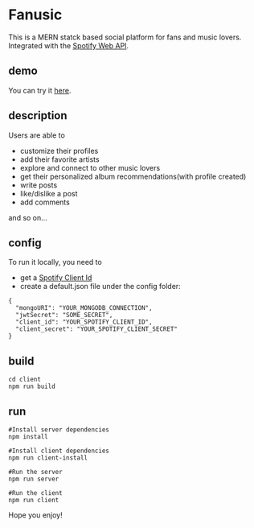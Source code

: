 # Fanusic

This is a MERN statck based social platform for fans and music lovers. Integrated with the [Spotify Web API](https://developer.spotify.com/documentation/web-api/).

## demo

You can try it [here](https://fanusic.herokuapp.com/).

## description

Users are able to

- customize their profiles
- add their favorite artists
- explore and connect to other music lovers
- get their personalized album recommendations(with profile created)
- write posts
- like/dislike a post
- add comments

and so on...


## config

To run it locally, you need to

- get a [Spotify Client Id](https://developer.spotify.com/dashboard/)
- create a default.json file under the config folder:

```
{
  "mongoURI": "YOUR_MONGODB_CONNECTION",
  "jwtSecret": "SOME_SECRET",
  "client_id": "YOUR_SPOTIFY_CLIENT_ID",
  "client_secret": "YOUR_SPOTIFY_CLIENT_SECRET"
}
```

## build

```
cd client
npm run build
```

## run

```
#Install server dependencies
npm install

#Install client dependencies
npm run client-install

#Run the server
npm run server

#Run the client
npm run client
```

Hope you enjoy!
